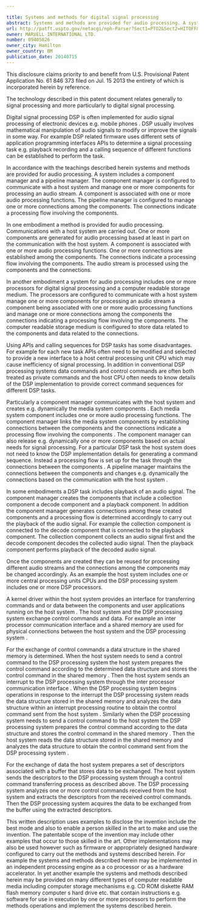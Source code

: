 ```yaml
---

title: Systems and methods for digital signal processing
abstract: Systems and methods are provided for audio processing. A system includes: a component manager and a pipeline manager. The component manager is configured to communicate with a host system and manage one or more components for processing an audio stream. A component is associated with one or more audio processing functions. The pipeline manager is configured to manage one or more connections among the components. The connections indicate a processing flow involving the components.
url: http://patft.uspto.gov/netacgi/nph-Parser?Sect1=PTO2&Sect2=HITOFF&p=1&u=%2Fnetahtml%2FPTO%2Fsearch-adv.htm&r=1&f=G&l=50&d=PALL&S1=09405826&OS=09405826&RS=09405826
owner: MARVELL INTERNATIONAL LTD.
number: 09405826
owner_city: Hamilton
owner_country: BM
publication_date: 20140715
---
```

This disclosure claims priority to and benefit from U.S. Provisional Patent Application No. 61 846 373 filed on Jul. 15 2013 the entirety of which is incorporated herein by reference.

The technology described in this patent document relates generally to signal processing and more particularly to digital signal processing.

Digital signal processing DSP is often implemented for audio signal processing of electronic devices e.g. mobile phones . DSP usually involves mathematical manipulation of audio signals to modify or improve the signals in some way. For example DSP related firmware uses different sets of application programming interfaces APIs to determine a signal processing task e.g. playback recording and a calling sequence of different functions can be established to perform the task.

In accordance with the teachings described herein systems and methods are provided for audio processing. A system includes a component manager and a pipeline manager. The component manager is configured to communicate with a host system and manage one or more components for processing an audio stream. A component is associated with one or more audio processing functions. The pipeline manager is configured to manage one or more connections among the components. The connections indicate a processing flow involving the components.

In one embodiment a method is provided for audio processing. Communications with a host system are carried out. One or more components are generated for audio processing based at least in part on the communication with the host system. A component is associated with one or more audio processing functions. One or more connections are established among the components. The connections indicate a processing flow involving the components. The audio stream is processed using the components and the connections.

In another embodiment a system for audio processing includes one or more processors for digital signal processing and a computer readable storage medium. The processors are configured to communicate with a host system manage one or more components for processing an audio stream a component being associated with one or more audio processing functions and manage one or more connections among the components the connections indicating a processing flow involving the components. The computer readable storage medium is configured to store data related to the components and data related to the connections.

Using APIs and calling sequences for DSP tasks has some disadvantages. For example for each new task APIs often need to be modified and selected to provide a new interface to a host central processing unit CPU which may cause inefficiency of signal processing. In addition in conventional DSP processing systems data commands and control commands are often both treated as private commands and the host CPU often needs to know details of the DSP implementation to provide correct command sequences for different DSP tasks.

Particularly a component manager communicates with the host system and creates e.g. dynamically the media system components . Each media system component includes one or more audio processing functions. The component manager links the media system components by establishing connections between the components and the connections indicate a processing flow involving the components . The component manager can also release e.g. dynamically one or more components based on actual needs for signal processing. For a particular DSP task the host system does not need to know the DSP implementation details for generating a command sequence. Instead a processing flow is set up for the task through the connections between the components . A pipeline manager maintains the connections between the components and changes e.g. dynamically the connections based on the communication with the host system .

In some embodiments a DSP task includes playback of an audio signal. The component manager creates the components that include a collection component a decode component and a playback component. In addition the component manager generates connections among these created components and a processing flow is determined accordingly to carry out the playback of the audio signal. For example the collection component is connected to the decode component that is connected to the playback component. The collection component collects an audio signal first and the decode component decodes the collected audio signal. Then the playback component performs playback of the decoded audio signal.

Once the components are created they can be reused for processing different audio streams and the connections among the components may be changed accordingly. As an example the host system includes one or more central processing units CPUs and the DSP processing system includes one or more DSP processors.

A kernel driver within the host system provides an interface for transferring commands and or data between the components and user applications running on the host system . The host system and the DSP processing system exchange control commands and data. For example an inter processor communication interface and a shared memory are used for physical connections between the host system and the DSP processing system .

For the exchange of control commands a data structure in the shared memory is determined. When the host system needs to send a control command to the DSP processing system the host system prepares the control command according to the determined data structure and stores the control command in the shared memory . Then the host system sends an interrupt to the DSP processing system through the inter processor communication interface . When the DSP processing system begins operations in response to the interrupt the DSP processing system reads the data structure stored in the shared memory and analyzes the data structure within an interrupt processing routine to obtain the control command sent from the host system . Similarly when the DSP processing system needs to send a control command to the host system the DSP processing system prepares the control command according to the data structure and stores the control command in the shared memory . Then the host system reads the data structure stored in the shared memory and analyzes the data structure to obtain the control command sent from the DSP processing system .

For the exchange of data the host system prepares a set of descriptors associated with a buffer that stores data to be exchanged. The host system sends the descriptors to the DSP processing system through a control command transferring process as described above. The DSP processing system analyzes one or more control commands received from the host system and extracts the descriptors from the received control commands. Then the DSP processing system acquires the data to be exchanged from the buffer using the extracted descriptors.

This written description uses examples to disclose the invention include the best mode and also to enable a person skilled in the art to make and use the invention. The patentable scope of the invention may include other examples that occur to those skilled in the art. Other implementations may also be used however such as firmware or appropriately designed hardware configured to carry out the methods and systems described herein. For example the systems and methods described herein may be implemented in an independent processing engine as a co processor or as a hardware accelerator. In yet another example the systems and methods described herein may be provided on many different types of computer readable media including computer storage mechanisms e.g. CD ROM diskette RAM flash memory computer s hard drive etc. that contain instructions e.g. software for use in execution by one or more processors to perform the methods operations and implement the systems described herein.

